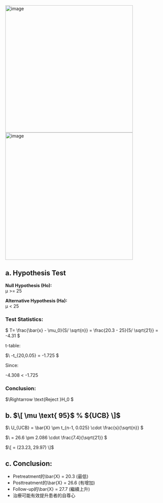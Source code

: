 <img width="400" alt="image" src="https://github.com/user-attachments/assets/4758607b-21c7-4e90-9abc-ffd5bf710fa3" />
<img width="400" alt="image" src="https://github.com/user-attachments/assets/b5df7860-cc1e-4410-89e4-ff1b59b99cf2" />  

## a. Hypothesis Test 
**Null Hypothesis (Ho):**   
μ >= 25  

**Alternative Hypothesis (Ha):**  
μ < 25  

### Test Statistics:
$ T= \frac{\bar{x} - \mu_0}{S/ \sqrt{n}} = \frac{20.3 - 25}{5/ \sqrt{21}} = -4.31 \$

t-table:  

$\ -t_{20,0.05} = -1.725 \$

Since:  

-4.308 < -1.725

### Conclusion:
$\\Rightarrow \text{Reject }H_0 \$
##  

## b. $\[ \mu \text{ 95}$ \%  ${UCB} \]$

$\ U_{UCB} = \bar{X} \pm t_{n-1, 0.025} \cdot \frac{s}{\sqrt{n}} \$

$\ = 26.6 \pm 2.086 \cdot \frac{7.4}{\sqrt{21}} \$

$\[ = (23.23, 29.97) \]$  
##  

## c. Conclusion:
- Pretreatment的\bar{X} = 20.3 (最低)
- Posttreatment的\bar{X} = 26.6 (有增加)
- Follow-up的\bar{X} = 27.7 (繼續上升)
- 治療可能有效提升患者的自尊心
